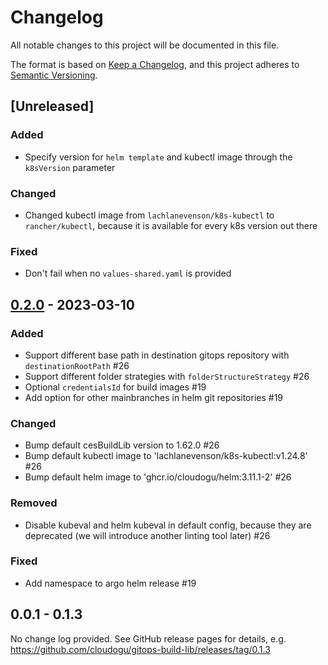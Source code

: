 # Changelog

All notable changes to this project will be documented in this file.

The format is based on [Keep a Changelog](https://keepachangelog.com/en/1.0.0/),
and this project adheres to [Semantic Versioning](https://semver.org/spec/v2.0.0.html).

## [Unreleased]

### Added
- Specify version for `helm template` and kubectl image through the `k8sVersion` parameter

### Changed
- Changed kubectl image from `lachlanevenson/k8s-kubectl` to `rancher/kubectl`, because it is available for every k8s version out there

### Fixed
- Don't fail when no `values-shared.yaml` is provided

## [0.2.0](https://github.com/cloudogu/gitops-build-lib/releases/tag/0.2.0) - 2023-03-10

### Added
- Support different base path in destination gitops repository with `destinationRootPath` #26
- Support different folder strategies with `folderStructureStrategy` #26
- Optional `credentialsId` for build images #19
- Add option for other mainbranches in helm git repositories #19

### Changed

- Bump default cesBuildLib version to 1.62.0 #26
- Bump default kubectl image to 'lachlanevenson/k8s-kubectl:v1.24.8' #26
- Bump default helm image to 'ghcr.io/cloudogu/helm:3.11.1-2' #26

### Removed

- Disable kubeval and helm kubeval in default config, because they are deprecated (we will introduce another linting tool later) #26

### Fixed
- Add namespace to argo helm release #19

## 0.0.1 - 0.1.3

No change log provided. See GitHub release pages for details, e.g.
https://github.com/cloudogu/gitops-build-lib/releases/tag/0.1.3
